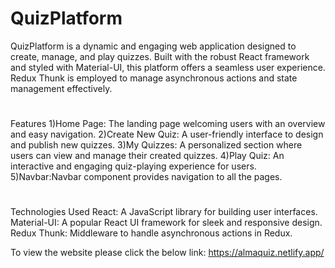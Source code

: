 # QuizPlatform
QuizPlatform is a dynamic and engaging web application designed to create, manage, and play quizzes. 
Built with the robust React framework and styled with Material-UI, this platform offers a seamless user experience.
Redux Thunk is employed to manage asynchronous actions and state management effectively.

#
Features
1)Home Page: The landing page welcoming users with an overview and easy navigation.
2)Create New Quiz: A user-friendly interface to design and publish new quizzes.
3)My Quizzes: A personalized section where users can view and manage their created quizzes.
4)Play Quiz: An interactive and engaging quiz-playing experience for users.
5)Navbar:Navbar component provides navigation to  all the pages.

#
Technologies Used
React: A JavaScript library for building user interfaces.
Material-UI: A popular React UI framework for sleek and responsive design.
Redux Thunk: Middleware to handle asynchronous actions in Redux.

To view the website please click the below link:
https://almaquiz.netlify.app/
